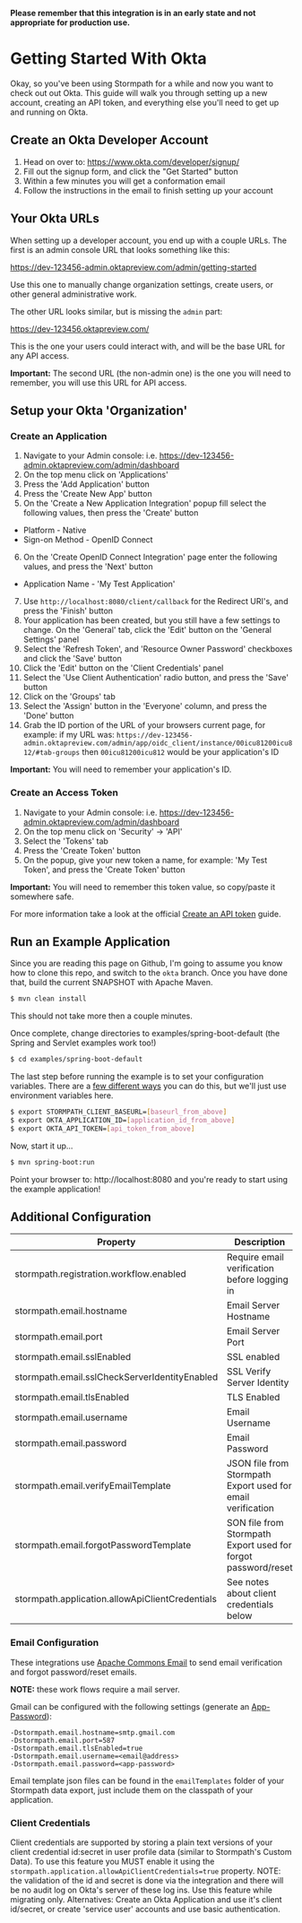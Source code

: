 
**Please remember that this integration is in an early state and not appropriate for production use.**

Getting Started With Okta
=========================

Okay, so you've been using Stormpath for a while and now you want to check out out Okta. This guide will walk you through
setting up a new account, creating an API token, and everything else you'll need to get up and running on Okta.

Create an Okta Developer Account
--------------------------------

1. Head on over to: https://www.okta.com/developer/signup/
2. Fill out the signup form, and click the "Get Started" button
3. Within a few minutes you will get a conformation email
4. Follow the instructions in the email to finish setting up your account


Your Okta URLs
--------------

When setting up a developer account, you end up with a couple URLs.
The first is an admin console URL that looks something like this: 

https://dev-123456-admin.oktapreview.com/admin/getting-started

Use this one to manually change organization settings, create users, or other general administrative work.  

The other URL looks similar, but is missing the `admin` part: 

https://dev-123456.oktapreview.com/

This is the one your users could interact with, and will be the base URL for any API access.

**Important:** The second URL (the non-admin one) is the one you will need to remember, you will use this URL for API access.
 
Setup your Okta 'Organization'
------------------------------

### Create an Application

1. Navigate to your Admin console: i.e. https://dev-123456-admin.oktapreview.com/admin/dashboard
2. On the top menu click on 'Applications'
3. Press the 'Add Application' button
4. Press the 'Create New App' button
5. On the 'Create a New Application Integration' popup fill select the following values, then press the 'Create' button
  - Platform - Native
  - Sign-on Method - OpenID Connect
6. On the 'Create OpenID Connect Integration' page enter the following values, and press the 'Next' button
  - Application Name - 'My Test Application'
7. Use `http://localhost:8080/client/callback` for the Redirect URI's, and press the 'Finish' button
8. Your application has been created, but you still have a few settings to change. On the 'General' tab, click the 'Edit' button on the 'General Settings' panel
9. Select the 'Refresh Token', and 'Resource Owner Password' checkboxes and click the 'Save' button
10. Click the 'Edit' button on the 'Client Credentials' panel
11. Select the 'Use Client Authentication' radio button, and press the 'Save' button
12. Click on the 'Groups' tab
13. Select the 'Assign' button in the 'Everyone' column, and press the 'Done' button
14. Grab the ID portion of the URL of your browsers current page, for example: if my URL was: `https://dev-123456-admin.oktapreview.com/admin/app/oidc_client/instance/00icu81200icu812/#tab-groups` then `00icu81200icu812` would be your application's ID

**Important:** You will need to remember your application's ID.

### Create an Access Token

1. Navigate to your Admin console: i.e. https://dev-123456-admin.oktapreview.com/admin/dashboard
2. On the top menu click on 'Security' -> 'API'
3. Select the 'Tokens' tab
4. Press the 'Create Token' button
5. On the popup, give your new token a name, for example: 'My Test Token', and press the 'Create Token' button

**Important:** You will need to remember this token value, so copy/paste it somewhere safe.

For more information take a look at the official [Create an API token](http://developer.okta.com/docs/api/getting_started/getting_a_token.html) guide.


Run an Example Application
--------------------------

Since you are reading this page on Github, I'm going to assume you know how to clone this repo, and switch to the `okta` branch. Once you have done that, build the current SNAPSHOT with Apache Maven.

``` bash
$ mvn clean install
```

This should not take more then a couple minutes.

Once complete, change directories to examples/spring-boot-default (the Spring and Servlet examples work too!)

``` bash
$ cd examples/spring-boot-default
```

The last step before running the example is to set your configuration variables. There are a [few different ways](https://docs.stormpath.com/java/servlet-plugin/config.html) you can do this, but we'll just use environment variables here.

``` bash
$ export STORMPATH_CLIENT_BASEURL=[baseurl_from_above]
$ export OKTA_APPLICATION_ID=[application_id_from_above]
$ export OKTA_API_TOKEN=[api_token_from_above]
```

Now, start it up...

``` bash
$ mvn spring-boot:run
```

Point your browser to: http://localhost:8080 and you're ready to start using the example application!


## Additional Configuration

| Property | Description | Default Value |
|----------|-------------|---------------|
| stormpath.registration.workflow.enabled | Require email verification before logging in | false |
| stormpath.email.hostname | Email Server Hostname | localhost |
| stormpath.email.port | Email Server Port | 25 |
| stormpath.email.sslEnabled | SSL enabled | false |
| stormpath.email.sslCheckServerIdentityEnabled | SSL Verify Server Identity  | false |
| stormpath.email.tlsEnabled | TLS Enabled | false |
| stormpath.email.username | Email Username | n/a |
| stormpath.email.password | Email Password | n/a |
| stormpath.email.verifyEmailTemplate | JSON file from Stormpath Export used for email verification | /com/stormpath/sdk/mail/templates/verifyEmail.json |
| stormpath.email.forgotPasswordTemplate | SON file from Stormpath Export used for forgot password/reset | /com/stormpath/sdk/mail/templates/forgotPassword.json |
| stormpath.application.allowApiClientCredentials | See notes about client credentials below | false |


### Email Configuration

These integrations use [Apache Commons Email](https://commons.apache.org/proper/commons-email/userguide.html) to send email verification and forgot password/reset emails.

**NOTE:** these work flows require a mail server.

Gmail can be configured with the following settings (generate an [App-Password](https://support.google.com/accounts/answer/185833?hl=en)):

```
-Dstormpath.email.hostname=smtp.gmail.com
-Dstormpath.email.port=587
-Dstormpath.email.tlsEnabled=true
-Dstormpath.email.username=<email@address>
-Dstormpath.email.password=<app-password>
```

Email template json files can be found in the `emailTemplates` folder of your Stormpath data export, just include them on the classpath of your application.


### Client Credentials

Client credentials are supported by storing a plain text versions of your client credential id:secret in user profile data (similar to Stormpath's Custom Data).  To use this feature you MUST enable it using the 
`stormpath.application.allowApiClientCredentials=true` property. NOTE: the validation of the id and secret is done via the integration and there will be no audit log on Okta's server of these log ins.  Use this feature while migrating only.  Alternatives: Create an Okta Application and use it's client id/secret, or create 'service user' accounts and use basic authentication.


